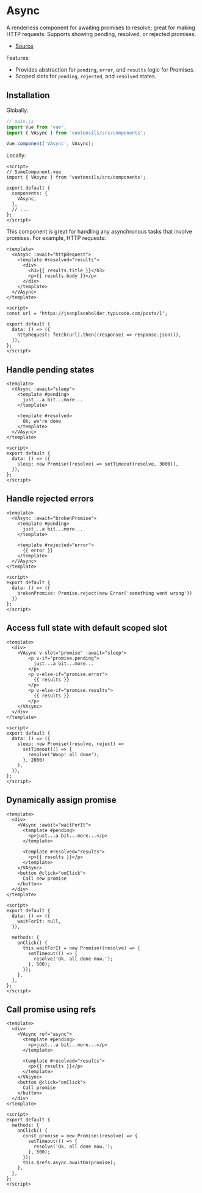 # Async

A renderless component for awaiting promises to resolve; great for making HTTP requests. Supports showing pending, resolved, or rejected promises.

- [Source](https://github.com/Stegosource/vuetensils/blob/master/src/components/VAsync/VAsync.vue)

Features:

- Provides abstraction for `pending`, `error`, and `results` logic for Promises.
- Scoped slots for `pending`, `rejected`, and `resolved` states.

## Installation

Globally:

```js
// main.js
import Vue from 'vue';
import { VAsync } from 'vuetensils/src/components';

Vue.component('VAsync', VAsync);
```

Locally:

```vue
<script>
// SomeComponent.vue
import { VAsync } from 'vuetensils/src/components';

export default {
  components: {
    VAsync,
  },
  // ...
};
</script>
```

This component is great for handling any asynchronous tasks that involve promises. For example, HTTP requests:

```vue live
<template>
  <VAsync :await="httpRequest">
    <template #resolved="results">
      <div>
        <h3>{{ results.title }}</h3>
        <p>{{ results.body }}</p>
      </div>
    </template>
  </VAsync>
</template>

<script>
const url = 'https://jsonplaceholder.typicode.com/posts/1';

export default {
  data: () => ({
    httpRequest: fetch(url).then((response) => response.json()),
  }),
};
</script>
```

## Handle pending states

```vue live
<template>
  <VAsync :await="sleep">
    <template #pending>
      just...a bit...more...
    </template>

    <template #resolved>
      Ok, we're done
    </template>
  </VAsync>
</template>

<script>
export default {
  data: () => ({
    sleep: new Promise((resolve) => setTimeout(resolve, 3000)),
  }),
};
</script>
```

## Handle rejected errors

```vue live
<template>
  <VAsync :await="brokenPromise">
    <template #pending>
      just...a bit...more...
    </template>

    <template #rejected="error">
      {{ error }}
    </template>
  </VAsync>
</template>

<script>
export default {
  data: () => ({
    brokenPromise: Promise.reject(new Error('something went wrong'))
  })
};
</script>
```

## Access full state with default scoped slot

```vue live
<template>
  <div>
    <VAsync v-slot="promise" :await="sleep">
        <p v-if="promise.pending">
          just...a bit...more...
        </p>
        <p v-else-if="promise.error">
          {{ results }}
        </p>
        <p v-else-if="promise.results">
          {{ results }}
        </p>
    </VAsync>
  </div>
</template>

<script>
export default {
  data: () => ({
    sleep: new Promise((resolve, reject) =>
      setTimeout(() => {
        resolve('Woop! all done');
      }, 2000)
    ),
  }),
};
</script>
```

## Dynamically assign promise

```vue live
<template>
  <div>
    <VAsync :await="waitForIt">
      <template #pending>
        <p>just...a bit...more...</p>
      </template>

      <template #resolved="results">
        <p>{{ results }}</p>
      </template>
    </VAsync>
    <button @click="onClick">
      Call new promise
    </button>
  </div>
</template>

<script>
export default {
  data: () => ({
    waitForIt: null,
  }),

  methods: {
    onClick() {
      this.waitForIt = new Promise((resolve) => {
        setTimeout(() => {
          resolve('Ok, all done now.');
        }, 500);
      });
    },
  },
};
</script>
```

## Call promise using refs

```vue live
<template>
  <div>
    <VAsync ref="async">
      <template #pending>
        <p>just...a bit...more...</p>
      </template>

      <template #resolved="results">
        <p>{{ results }}</p>
      </template>
    </VAsync>
    <button @click="onClick">
      Call promise
    </button>
  </div>
</template>

<script>
export default {
  methods: {
    onClick() {
      const promise = new Promise((resolve) => {
        setTimeout(() => {
          resolve('Ok, all done now.');
        }, 500);
      });
      this.$refs.async.awaitOn(promise);
    },
  },
};
</script>
```
